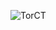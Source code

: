 ![TorCT](https://github.com/yuankong666/Ultimate-RAT-Collection/assets/128066597/b3cab21b-2983-40b5-a895-f6b1f6645558)
